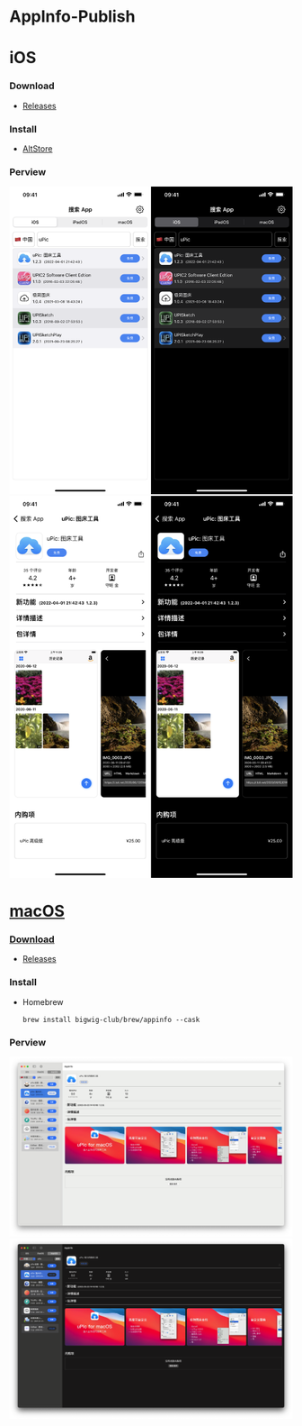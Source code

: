 # AppInfo-Publish
# iOS

### Download

- [Releases](https://github.com/uclort/AppInfo-Publish/releases)

### Install

* [AltStore](https://altstore.io/)

### Perview

<div align="center">
  <a href="https://github.com/uclort/AppInfo-Publish/tree/main/Preview">
  <img src="./Preview/ios_list.png"/>
</div>


<div align="center">
  <a href="https://github.com/uclort/AppInfo-Publish/tree/main/Preview">
  <img src="./Preview/ios_detail.png"/>
</div>


# macOS

### Download

- [Releases](https://github.com/uclort/AppInfo-Publish/releases)

### Install

- Homebrew

  ```
  brew install bigwig-club/brew/appinfo --cask
  ```

### Perview

<div align="center">
  <a href="https://github.com/uclort/AppInfo-Publish/tree/main/Preview">
  <img src="./Preview/mac_light.png"/>
</div>

<div align="center“">
  <a href="https://github.com/uclort/AppInfo-Publish/tree/main/Preview">
  <img src="./Preview/mac_dark.png"/>
</div>